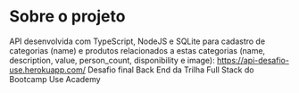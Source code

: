 # Sobre o projeto

API desenvolvida com TypeScript, NodeJS e SQLite para cadastro de categorias (name) e produtos relacionados a estas categorias (name, description, value, person_count, disponibility e image): https://api-desafio-use.herokuapp.com/
Desafio final Back End da Trilha Full Stack do Bootcamp Use Academy
